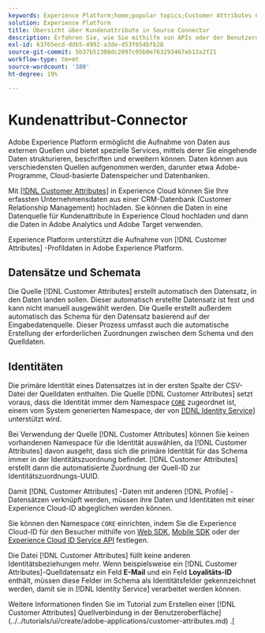 ```yaml
---
keywords: Experience Platform;home;popular topics;Customer Attributes Connector
solution: Experience Platform
title: Übersicht über Kundenattribute in Source Connector
description: Erfahren Sie, wie Sie mithilfe von APIs oder der Benutzeroberfläche Kundenattribute mit Adobe Experience Platform verbinden.
exl-id: 63765ecd-ddb5-4992-a3de-d53f054bfb28
source-git-commit: 5b37b51308dc2097c05b0e763293467eb12a2f21
workflow-type: tm+mt
source-wordcount: '380'
ht-degree: 19%

---
```


# Kundenattribut-Connector

Adobe Experience Platform ermöglicht die Aufnahme von Daten aus externen Quellen und bietet spezielle Services, mittels derer Sie eingehende Daten strukturieren, beschriften und erweitern können. Daten können aus verschiedensten Quellen aufgenommen werden, darunter etwa Adobe-Programme, Cloud-basierte Datenspeicher und Datenbanken.

Mit [[!DNL Customer Attributes]](https://experienceleague.adobe.com/docs/core-services/interface/services/customer-attributes/attributes.html) in Experience Cloud können Sie Ihre erfassten Unternehmensdaten aus einer CRM-Datenbank (Customer Relationship Management) hochladen. Sie können die Daten in eine Datenquelle für Kundenattribute in Experience Cloud hochladen und dann die Daten in Adobe Analytics und Adobe Target verwenden.

Experience Platform unterstützt die Aufnahme von [!DNL Customer Attributes] -Profildaten in Adobe Experience Platform.

## Datensätze und Schemata

Die Quelle [!DNL Customer Attributes] erstellt automatisch den Datensatz, in den Daten landen sollen. Dieser automatisch erstellte Datensatz ist fest und kann nicht manuell ausgewählt werden. Die Quelle erstellt außerdem automatisch das Schema für den Datensatz basierend auf der Eingabedatenquelle. Dieser Prozess umfasst auch die automatische Erstellung der erforderlichen Zuordnungen zwischen dem Schema und den Quelldaten.

## Identitäten

Die primäre Identität eines Datensatzes ist in der ersten Spalte der CSV-Datei der Quelldaten enthalten. Die Quelle [!DNL Customer Attributes] setzt voraus, dass die Identität immer dem Namespace [`CORE`](../../../identity-service/features/namespaces.md) zugeordnet ist, einem vom System generierten Namespace, der von [[!DNL Identity Service]](../../../identity-service/home.md) unterstützt wird.

Bei Verwendung der Quelle [!DNL Customer Attributes] können Sie keinen vorhandenen Namespace für die Identität auswählen, da [!DNL Customer Attributes] davon ausgeht, dass sich die primäre Identität für das Schema immer in der Identitätszuordnung befindet. [!DNL Customer Attributes] erstellt dann die automatisierte Zuordnung der Quell-ID zur Identitätszuordnungs-UUID.

Damit [!DNL Customer Attributes] -Daten mit anderen [!DNL Profile] -Datensätzen verknüpft werden, müssen ihre Daten und Identitäten mit einer Experience Cloud-ID abgeglichen werden können.

Sie können den Namespace `CORE` einrichten, indem Sie die Experience Cloud-ID für den Besucher mithilfe von [Web SDK](/help/web-sdk/identity/overview.md), [Mobile SDK](https://developer.adobe.com/client-sdks/documentation/mobile-core/identity/) oder der [Experience Cloud ID Service API](https://experienceleague.adobe.com/docs/id-service/using/intro/overview.html?lang=de) festlegen.

Die Datei [!DNL Customer Attributes] füllt keine anderen Identitätsbeziehungen mehr. Wenn beispielsweise ein [!DNL Customer Attributes]-Quelldatensatz ein Feld **E-Mail** und ein Feld **Loyalitäts-ID** enthält, müssen diese Felder im Schema als Identitätsfelder gekennzeichnet werden, damit sie in [!DNL Identity Service] verarbeitet werden können.

Weitere Informationen finden Sie im Tutorial zum Erstellen einer  [!DNL Customer Attributes] Quellverbindung in der Benutzeroberfläche](../../tutorials/ui/create/adobe-applications/customer-attributes.md) .[
